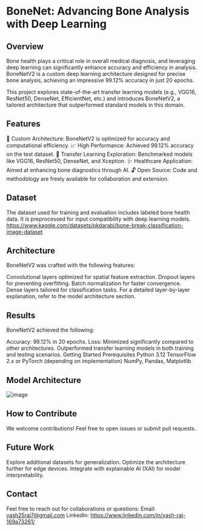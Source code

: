 # BoneNet: Advancing Bone Analysis with Deep Learning

## Overview
Bone health plays a critical role in overall medical diagnosis, and leveraging deep learning can significantly enhance accuracy and efficiency in analysis. BoneNetV2 is a custom deep learning architecture designed for precise bone analysis, achieving an impressive 99.12% accuracy in just 20 epochs.

This project explores state-of-the-art transfer learning models (e.g., VGG16, ResNet50, DenseNet, EfficientNet, etc.) and introduces BoneNetV2, a tailored architecture that outperformed standard models in this domain.

## Features
🚀 Custom Architecture: BoneNetV2 is optimized for accuracy and computational efficiency.
📈 High Performance: Achieved 99.12% accuracy on the test dataset.
🧠 Transfer Learning Exploration: Benchmarked models like VGG16, ResNet50, DenseNet, and Xception.
🩺 Healthcare Application: Aimed at enhancing bone diagnostics through AI.
🔓 Open Source: Code and methodology are freely available for collaboration and extension.

## Dataset
The dataset used for training and evaluation includes labeled bone health data. It is preprocessed for input compatibility with deep learning models.
https://www.kaggle.com/datasets/pkdarabi/bone-break-classification-image-dataset

## Architecture
BoneNetV2 was crafted with the following features:

Convolutional layers optimized for spatial feature extraction.
Dropout layers for preventing overfitting.
Batch normalization for faster convergence.
Dense layers tailored for classification tasks.
For a detailed layer-by-layer explanation, refer to the model architecture section.

## Results
BoneNetV2 achieved the following:

Accuracy: 99.12% in 20 epochs.
Loss: Minimized significantly compared to other architectures.
Outperformed transfer learning models in both training and testing scenarios.
Getting Started
Prerequisites
Python 3.12
TensorFlow 2.x or PyTorch (depending on implementation)
NumPy, Pandas, Matplotlib

## Model Architecture
![image](https://github.com/user-attachments/assets/8be44965-1720-44a7-998c-1ac72008d30f)

## How to Contribute
We welcome contributions! Feel free to open issues or submit pull requests.

## Future Work
Explore additional datasets for generalization.
Optimize the architecture further for edge devices.
Integrate with explainable AI (XAI) for model interpretability.


## Contact
Feel free to reach out for collaborations or questions:
Email: yash25raj7@gmail.com
LinkedIn: https://www.linkedin.com/in/yash-raj-169a73261/
